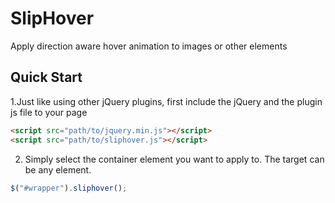 SlipHover
=========

Apply direction aware hover animation to images or other elements


Quick Start
---

1.Just like using other jQuery plugins, first include the jQuery and the plugin js file to your page

```html
<script src="path/to/jquery.min.js"></script>
<script src="path/to/sliphover.js"></script>
```

2. Simply select the container element you want to apply to. The target can be any element.

```javascript
$("#wrapper").sliphover();
```
